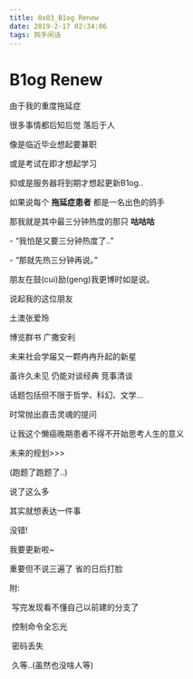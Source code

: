 ```yaml
---
title: 0x03_B1og Renew
date: 2019-2-17 02:34:06
tags: 鸽手闲话
---
```

# B1og Renew

由于我的重度拖延症

很多事情都后知后觉 落后于人

像是临近毕业想起要兼职

或是考试在即才想起学习

抑或是服务器将到期才想起更新B1og..



如果说每个 **拖延症患者** 都是一名出色的鸽手

那我就是其中最三分钟热度的那只 __咕咕咕__



\- “我怕是又要三分钟热度了..”

\- “那就先热三分钟再说。”

朋友在鼓(cui)励(geng)我更博时如是说。





说起我的这位朋友 

土澳张爱玲 

博览群书 广撒安利

未来社会学届又一颗冉冉升起的新星

虽许久未见 仍能对谈经典 竞事清谈

话题包括但不限于哲学、科幻、文学...

时常抛出直击灵魂的提问 

让我这个懒癌晚期患者不得不开始思考人生的意义

未来的规划>>>

(跑题了跑题了..)



说了这么多

其实就想表达一件事

没错!

我要更新啦~

重要但不说三遍了 省的日后打脸



附:

​	写完发现看不懂自己以前建的分支了

​	控制命令全忘光

​	密码丢失

​	久等..(虽然也没啥人等)




